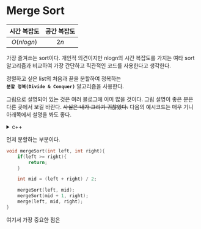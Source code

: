 # Merge Sort
시간 복잡도|공간 복잡도
:-:|:-:
$O(nlogn)$|$2n$

 가장 즐겨쓰는 sort이다. 개인적 의견이지만 nlogn의 시간 복잡도를 가지는 여타 sort 알고리즘과 비교하여 가장 간단하고 직관적인 코드를 사용한다고 생각한다.  

 정렬하고 싶은 list의 처음과 끝을 분할하여 정복하는  
 **`분할 정복(Divide & Conquer)`** 알고리즘을 사용한다.

 그림으로 설명되어 있는 것은 여러 블로그에 이미 많을 것이다. 그림 설명이 좋은 분은 다른 곳에서 보길 바란다. ~~사실은 내가 그리기 귀찮았다.~~ 다음의 예시코드는 매우 기니 아래쪽에서 설명을 봐도 좋다.
<details>
<summary>c++</summary>
<div markdown="1">

```cpp
#include <iostream>
using namespace std;

#define MAX 10

int numbers[MAX] = {36, 12, 4, 75, 34, 22, 1, 48, 89, 6};
int temp[MAX];

void merge(int left, int mid, int right){
    int l = left;
    int r = mid + 1;
    int t = left;

    while(l <= mid && r <= right){
        if(numbers[l] > numbers[r]){
            temp[t++] = numbers[r++];
        } else {
            temp[t++] = numbers[l++];
        }
    }

    for(;l <= mid; l++){
        temp[t++] = numbers[l];
    }
    for(;r <= right; r++){
        temp[t++] = numbers[r];
    }

    for(int i = left; i <= right; i++){
        numbers[i] = temp[i];
    }
}

void mergeSort(int left, int right){
    if(left >= right){
        return;
    }

    int mid = (left + right) / 2;

    mergeSort(left, mid);
    mergeSort(mid + 1, right);
    merge(left, mid, right);
}

int main(void){
    cout << "Not Sort : ";
    for(int i = 0; i < MAX; i++){
        cout << numbers[i] << " ";
    }
    cout << endl;

    mergeSort(0, MAX - 1);

    cout << "Sorted : ";
    for(int i = 0; i < MAX; i++){
        cout << numbers[i] << " ";
    }
    cout << endl;

    return 0;
}
```

</div>
</details>

먼저 분할하는 부분이다.
```cpp
void mergeSort(int left, int right){
    if(left >= right){
        return;
    }

    int mid = (left + right) / 2;

    mergeSort(left, mid);
    mergeSort(mid + 1, right);
    merge(left, mid, right);
}
```
 여기서 가장 중요한 점은


